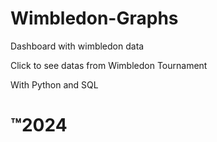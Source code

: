 <h1>Wimbledon-Graphs</h1>

<p>Dashboard with wimbledon data</p>
<p>Click to see datas from Wimbledon Tournament</p>
<p>With Python and SQL</p>
<h1>™2024</h1>
